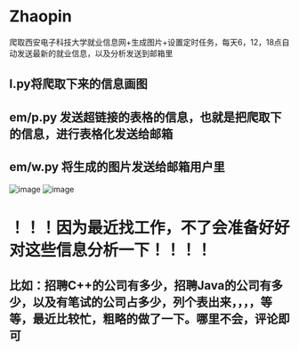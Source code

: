 # Zhaopin
爬取西安电子科技大学就业信息网+生成图片+设置定时任务，每天6，12，18点自动发送最新的就业信息，以及分析发送到邮箱里

## l.py将爬取下来的信息画图

## em/p.py 发送超链接的表格的信息，也就是把爬取下的信息，进行表格化发送给邮箱

## em/w.py 将生成的图片发送给邮箱用户里


![image](https://github.com/XuanmoFeng/Zhaopin/blob/master/out/bei.png)
![image](https://github.com/XuanmoFeng/Zhaopin/blob/master/out/nan.png)

# ！！！因为最近找工作，不了会准备好好对这些信息分析一下！！！！

## 比如：招聘C++的公司有多少，招聘Java的公司有多少，以及有笔试的公司占多少，列个表出来，，，，等等，最近比较忙，粗略的做了一下。哪里不会，评论即可
